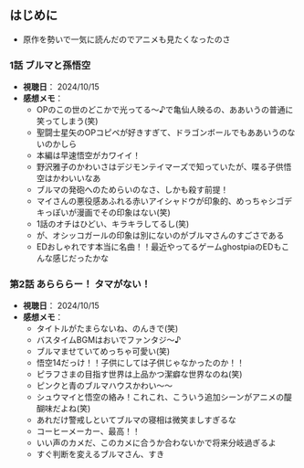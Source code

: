 ## はじめに

- 原作を勢いで一気に読んだのでアニメも見たくなったのさ

### 1話 ブルマと孫悟空

- **視聴日**： 2024/10/15
- **感想メモ**： 
  - OPのこの世のどこかで光ってる～♪で亀仙人映るの、ああいうの普通に笑ってしまう(笑)
  - 聖闘士星矢のOPコピペが好きすぎて、ドラゴンボールでもああいうのないのかしら
  - 本編は早速悟空がカワイイ！
  - 野沢雅子のかわいさはデジモンテイマーズで知っていたが、喋る子供悟空はかわいいなあ
  - ブルマの発砲へのためらいのなさ、しかも殺す前提！
  - マイさんの悪役感あふれる赤いアイシャドウが印象的、めっちゃシゴデキっぽいが漫画でその印象はない(笑)
  - 1話のオチはひどい、キラキラしてるし(笑)
  - が、オシッコガールの印象は別にないのがブルマさんのすごさである
  - EDおしゃれです本当に名曲！！最近やってるゲームghostpiaのEDもこんな感じだったかな

### 第2話 あらららー！ タマがない！

- **視聴日**： 2024/10/15
- **感想メモ**： 
  - タイトルがたまらないね、のんきで(笑)
  - バスタイムBGMはおいでファンタジ～♪
  - ブルマませていてめっちゃ可愛い(笑)
  - 悟空14だっけ！！子供にしては子供じゃなかったのか！！
  - ピラフさまの目指す世界は上品かつ潔癖な世界なのね(笑)
  - ピンクと青のブルマハウスかわい～～
  - シュウマイと悟空の絡み！これこれ、こういう追加シーンがアニメの醍醐味だよね(笑)
  - あれだけ警戒しといてブルマの寝相は微笑ましすぎるな
  - コーヒーメーカー、最高！！
  - いい声のカメだ、このカメに合うか合わないかで将来分岐過ぎるよ
  - すぐ判断を変えるブルマさん、すき
